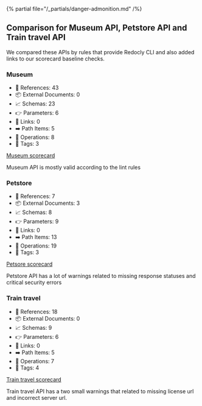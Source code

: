{% partial file="/_partials/danger-admonition.md" /%}

## Comparison for Museum API, Petstore API and Train travel API

We compared these APIs by rules that provide Redocly CLI and also added links to our scorecard baseline checks.

### Museum

- 🚗 References: 43
- 📦 External Documents: 0
- 📈 Schemas: 23
- 👉 Parameters: 6
- 🔗 Links: 0
- ➡️ Path Items: 5
- 👷 Operations: 8
- 🔖 Tags: 3

[Museum scorecard](https://idearium.redocly.app/idearium-catalog/scorecard?api=%2Fopenapi%2Fmuseum%2F)

Museum API is mostly valid according to the lint rules

### Petstore

- 🚗 References: 7
- 📦 External Documents: 3
- 📈 Schemas: 8
- 👉 Parameters: 9
- 🔗 Links: 0
- ➡️ Path Items: 13
- 👷 Operations: 19
- 🔖 Tags: 3

[Petsore scorecard](https://idearium.redocly.app/idearium-catalog/scorecard?api=%2Fopenapi%2Fpetstore%2F)

Petstore API has a lot of warnings related to missing response statuses and critical security errors

### Train travel

- 🚗 References: 18
- 📦 External Documents: 0
- 📈 Schemas: 9
- 👉 Parameters: 6
- 🔗 Links: 0
- ➡️ Path Items: 5
- 👷 Operations: 7
- 🔖 Tags: 4

[Train travel scorecard](https://idearium.redocly.app/idearium-catalog/scorecard?api=%2Fopenapi%2Ftrain-travel%2F)

Train travel API has a two small warnings that related to missing license url and incorrect server url.
